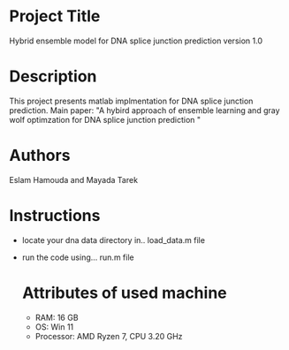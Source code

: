 # Project Title
Hybrid ensemble model for DNA splice junction prediction version 1.0  
# Description
This project presents matlab implmentation for DNA splice junction prediction.
Main paper: "A hybird approach of ensemble learning and gray wolf optimzation for DNA splice junction prediction "
# Authors
Eslam Hamouda and Mayada Tarek   
# Instructions
- locate your dna data  directory in.. load_data.m file
* run the code using... run.m file
  # Attributes of used machine
  - RAM: 16 GB
  - OS: Win 11
  - Processor: AMD Ryzen 7, CPU 3.20 GHz
  
